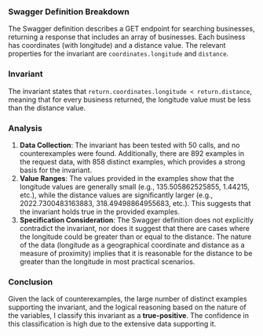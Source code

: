### Swagger Definition Breakdown
The Swagger definition describes a GET endpoint for searching businesses, returning a response that includes an array of businesses. Each business has coordinates (with longitude) and a distance value. The relevant properties for the invariant are `coordinates.longitude` and `distance`.

### Invariant
The invariant states that `return.coordinates.longitude < return.distance`, meaning that for every business returned, the longitude value must be less than the distance value.

### Analysis
1. **Data Collection**: The invariant has been tested with 50 calls, and no counterexamples were found. Additionally, there are 892 examples in the request data, with 858 distinct examples, which provides a strong basis for the invariant.
2. **Value Ranges**: The values provided in the examples show that the longitude values are generally small (e.g., 135.505862525855, 1.44215, etc.), while the distance values are significantly larger (e.g., 2022.7300483163883, 318.49498864955683, etc.). This suggests that the invariant holds true in the provided examples.
3. **Specification Consideration**: The Swagger definition does not explicitly contradict the invariant, nor does it suggest that there are cases where the longitude could be greater than or equal to the distance. The nature of the data (longitude as a geographical coordinate and distance as a measure of proximity) implies that it is reasonable for the distance to be greater than the longitude in most practical scenarios.

### Conclusion
Given the lack of counterexamples, the large number of distinct examples supporting the invariant, and the logical reasoning based on the nature of the variables, I classify this invariant as a **true-positive**. The confidence in this classification is high due to the extensive data supporting it.
